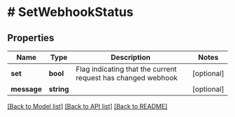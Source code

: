 # # SetWebhookStatus

## Properties

Name | Type | Description | Notes
------------ | ------------- | ------------- | -------------
**set** | **bool** | Flag indicating that the current request has changed webhook | [optional]
**message** | **string** |  | [optional]

[[Back to Model list]](../../README.md#models) [[Back to API list]](../../README.md#endpoints) [[Back to README]](../../README.md)
